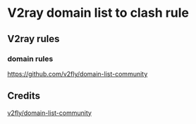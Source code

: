 # V2ray domain list to clash rule

## V2ray rules
### domain rules
https://github.com/v2fly/domain-list-community

## Credits
[v2fly/domain-list-community](https://github.com/v2fly/domain-list-community)